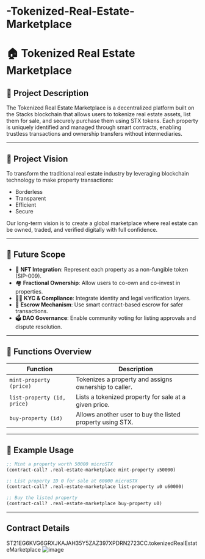 # -Tokenized-Real-Estate-Marketplace
# 🏠 Tokenized Real Estate Marketplace

## 📄 Project Description

The Tokenized Real Estate Marketplace is a decentralized platform built on the Stacks blockchain that allows users to tokenize real estate assets, list them for sale, and securely purchase them using STX tokens. Each property is uniquely identified and managed through smart contracts, enabling trustless transactions and ownership transfers without intermediaries.

---

## 🎯 Project Vision

To transform the traditional real estate industry by leveraging blockchain technology to make property transactions:

- Borderless
- Transparent
- Efficient
- Secure

Our long-term vision is to create a global marketplace where real estate can be owned, traded, and verified digitally with full confidence.

---

## 🚀 Future Scope

- 🧩 **NFT Integration**: Represent each property as a non-fungible token (SIP-009).
- 🏘 **Fractional Ownership**: Allow users to co-own and co-invest in properties.
- 🕵️‍♂️ **KYC & Compliance**: Integrate identity and legal verification layers.
- 🤝 **Escrow Mechanism**: Use smart contract-based escrow for safer transactions.
- 🗳 **DAO Governance**: Enable community voting for listing approvals and dispute resolution.

---

## 🧾 Functions Overview

| Function | Description |
|---------|-------------|
| `mint-property (price)` | Tokenizes a property and assigns ownership to caller. |
| `list-property (id, price)` | Lists a tokenized property for sale at a given price. |
| `buy-property (id)` | Allows another user to buy the listed property using STX. |

---

## 📍 Example Usage

```clojure
;; Mint a property worth 50000 microSTX
(contract-call? .real-estate-marketplace mint-property u50000)

;; List property ID 0 for sale at 60000 microSTX
(contract-call? .real-estate-marketplace list-property u0 u60000)

;; Buy the listed property
(contract-call? .real-estate-marketplace buy-property u0)
```
---

## Contract Details
ST21EG6KVG6GRXJKAJAH35Y5ZAZ397XPDRN2723CC.tokenizedRealEstateMarketplace
![image](https://github.com/user-attachments/assets/ad6b5edf-8129-4f08-aaa6-db3928413397)
